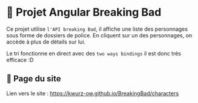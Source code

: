 # 🧪 Projet Angular Breaking Bad

Ce projet utilise `l'API breaking Bad`, il affiche une liste des personnages sous forme de dossiers de police.
En cliquent sur un des personnages, on accède à plus de détails sur lui.

Le tri fonctionne en direct avec des `two ways bindings` il est donc très efficace :D

## 📄 Page du site

Lien vers le site : https://kwurz-ow.github.io/BreakingBad/characters
